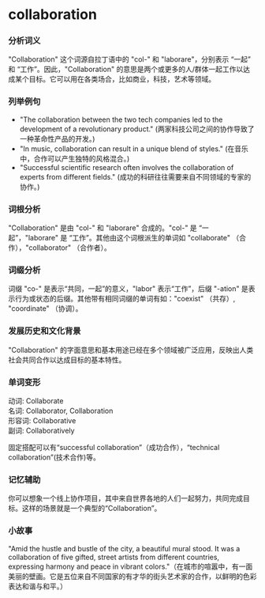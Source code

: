 # collaboration

### 分析词义

  

"Collaboration" 这个词源自拉丁语中的 "col-" 和 "laborare"，分别表示 “一起” 和 “工作”。因此，"Collaboration" 的意思是两个或更多的人/群体一起工作以达成某个目标。它可以用在各类场合，比如商业，科技，艺术等领域。

  

### 列举例句

  

*   "The collaboration between the two tech companies led to the development of a revolutionary product." (两家科技公司之间的协作导致了一种革命性产品的开发。)
*   "In music, collaboration can result in a unique blend of styles." (在音乐中，合作可以产生独特的风格混合。)
*   "Successful scientific research often involves the collaboration of experts from different fields." (成功的科研往往需要来自不同领域的专家的协作。)

  

### 词根分析

  

"Collaboration" 是由 "col-" 和 "laborare" 合成的。"col-" 是 “一起”，"laborare" 是 “工作”。其他由这个词根派生的单词如 "collaborate" （合作），"collaborator" （合作者）。

  

### 词缀分析

  

词缀 "co-" 是表示“共同，一起”的意义，"labor" 表示“工作”，后缀 "-ation" 是表示行为或状态的后缀。其他带有相同词缀的单词有如："coexist" （共存）, "coordinate" （协调）。

  

### 发展历史和文化背景

  

"Collaboration" 的字面意思和基本用途已经在多个领域被广泛应用，反映出人类社会共同合作以达成目标的基本特性。

  

### 单词变形

  

动词: Collaborate  
名词: Collaborator, Collaboration  
形容词: Collaborative  
副词: Collaboratively

  

固定搭配可以有“successful collaboration”（成功合作），“technical collaboration”(技术合作)等。

  

### 记忆辅助

  

你可以想象一个线上协作项目，其中来自世界各地的人们一起努力，共同完成目标。这样的场景就是一个典型的“Collaboration”。

  

### 小故事

  

"Amid the hustle and bustle of the city, a beautiful mural stood. It was a collaboration of five gifted, street artists from different countries, expressing harmony and peace in vibrant colors."（在城市的喧嚣中，有一面美丽的壁画。它是五位来自不同国家的有才华的街头艺术家的合作，以鲜明的色彩表达和谐与和平。）

